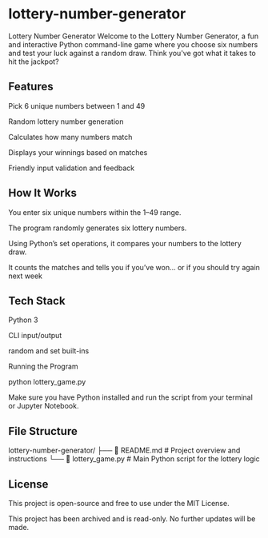 # lottery-number-generator
Lottery Number Generator
Welcome to the Lottery Number Generator, a fun and interactive Python command-line game where you choose six numbers and test your luck against a random draw. Think you've got what it takes to hit the jackpot?

## Features
Pick 6 unique numbers between 1 and 49

Random lottery number generation

Calculates how many numbers match

Displays your winnings based on matches

Friendly input validation and feedback

## How It Works
You enter six unique numbers within the 1–49 range.

The program randomly generates six lottery numbers.

Using Python’s set operations, it compares your numbers to the lottery draw.

It counts the matches and tells you if you’ve won… or if you should try again next week

## Tech Stack
Python 3

CLI input/output

random and set built-ins

Running the Program

python lottery_game.py

Make sure you have Python installed and run the script from your terminal or Jupyter Notebook.

## File Structure

lottery-number-generator/
├── 📄 README.md             # Project overview and instructions
└── 🐍 lottery_game.py       # Main Python script for the lottery logic


## License
This project is open-source and free to use under the MIT License.

This project has been archived and is read-only. No further updates will be made.




